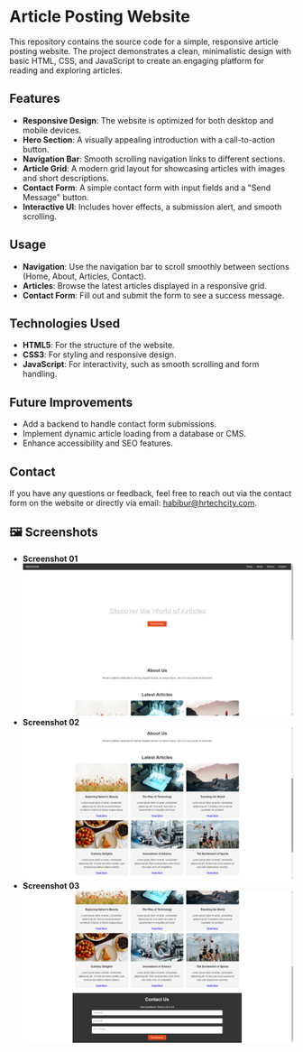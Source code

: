 # Article Posting Website

This repository contains the source code for a simple, responsive article posting website. The project demonstrates a clean, minimalistic design with basic HTML, CSS, and JavaScript to create an engaging platform for reading and exploring articles.

## Features

- **Responsive Design**: The website is optimized for both desktop and mobile devices.
- **Hero Section**: A visually appealing introduction with a call-to-action button.
- **Navigation Bar**: Smooth scrolling navigation links to different sections.
- **Article Grid**: A modern grid layout for showcasing articles with images and short descriptions.
- **Contact Form**: A simple contact form with input fields and a "Send Message" button.
- **Interactive UI**: Includes hover effects, a submission alert, and smooth scrolling.


## Usage
- **Navigation**: Use the navigation bar to scroll smoothly between sections (Home, About, Articles, Contact).
- **Articles**: Browse the latest articles displayed in a responsive grid.
- **Contact Form**: Fill out and submit the form to see a success message.

## Technologies Used
- **HTML5**: For the structure of the website.
- **CSS3**: For styling and responsive design.
- **JavaScript**: For interactivity, such as smooth scrolling and form handling.

## Future Improvements
- Add a backend to handle contact form submissions.
- Implement dynamic article loading from a database or CMS.
- Enhance accessibility and SEO features.

## Contact
If you have any questions or feedback, feel free to reach out via the contact form on the website or directly via email: habibur@hrtechcity.com.

## 🖼️ Screenshots
- **Screenshot 01**
![Desktop View](1.png)
- **Screenshot 02**
![Desktop View](2.png)
- **Screenshot 03**
![Desktop View](3.png)

